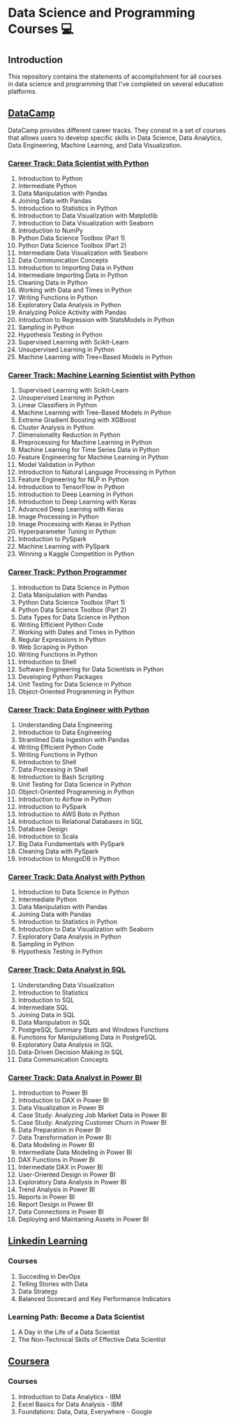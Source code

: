 
# Data Science and Programming Courses 💻

## Introduction
This repository contains the statements of accomplishment for all courses in data science and programming that I've completed on several education platforms.

## [DataCamp](https://github.com/faerazo/data-science-and-programming-courses/blob/38ce48b17e6c29e77aac817af2aab6c4f42104ab/DataCamp/)
DataCamp provides different career tracks. They consist in a set of courses that allows users to develop specific skills in Data Science, Data Analytics, Data Engineering, Machine Learning, and Data Visualization.

### [Career Track: Data Scientist with Python](https://github.com/faerazo/data-science-and-programming-courses/blob/38ce48b17e6c29e77aac817af2aab6c4f42104ab/DataCamp/Data%20Scientist%20with%20Python.pdf)
1. Introduction to Python
2. Intermediate Python
3. Data Manipulation with Pandas
4. Joining Data with Pandas
5. Introduction to Statistics in Python
6. Introduction to Data Visualization with Matplotlib
7. Introduction to Data Visualization with Seaborn
8. Introduction to NumPy
9. Python Data Science Toolbox (Part 1)
10. Python Data Science Toolbox (Part 2)
11. Intermediate Data Visualization with Seaborn
12. Data Communication Concepts
13. Introduction to Importing Data in Python
14. Intermediate Importing Data in Python
15. Cleaning Data in Python
16. Working with Data and Times in Python
17. Writing Functions in Python
18. Exploratory Data Analysis in Python
19. Analyzing Police Activity with Pandas
20. Introduction to Regression with StatsModels in Python
21. Sampling in Python
22. Hypothesis Testing in Python
23. Supervised Learning with Scikit-Learn
24. Unsupervised Learning in Python
25. Machine Learning with Tree=Based Models in Python

### [Career Track: Machine Learning Scientist with Python](https://github.com/faerazo/data-science-and-programming-courses/blob/ba9df85dcf0aa7bb644aa4cab0f154769ad7fa88/DataCamp/Machine%20Learning%20Scientist%20with%20Python.pdf)
1. Supervised Learning with Scikit-Learn
2. Unsupervised Learning in Python
3. Linear Classifiers in Python
4. Machine Learning with Tree-Based Models in Python
5. Extreme Gradient Boosting with XGBoost
6. Cluster Analysis in Python
7. Dimensionality Reduction in Python
8. Preprocessing for Machine Learning in Python
9. Machine Learning for Time Series Data in Python
10. Feature Engineering for Machine Learning in Python
11. Model Validation in Python
12. Introduction to Natural Language Processing in Python
13. Feature Engineering for NLP in Python
14. Introduction to TensorFlow in Python
15. Introduction to Deep Learning in Python
16. Introduction to Deep Learning with Keras
17. Advanced Deep Learning with Keras
18. Image Processing in Python
19. Image Processing with Keras in Python
20. Hyperparameter Tuning in Python
21. Introduction to PySpark
22. Machine Learning with PySpark
23. Winning a Kaggle Competition in Python

### [Career Track: Python Programmer](https://github.com/faerazo/data-science-and-programming-courses/blob/ba9df85dcf0aa7bb644aa4cab0f154769ad7fa88/DataCamp/Python%20Programmer.pdf)
1. Introduction to Data Science in Python
2. Data Manipulation with Pandas
3. Python Data Science Toolbox (Part 1)
4. Python Data Science Toolbox (Part 2)
5. Data Types for Data Science in Python
6. Writing Efficient Python Code
7. Working with Dates and Times in Python
8. Regular Expressions in Python
9. Web Scraping in Python
10. Writing Functions in Python
11. Introduction to Shell
12. Software Engineering for Data Scientists in Python
13. Developing Python Packages
14. Unit Testing for Data Science in Python
15. Object-Oriented Programming in Python

### [Career Track: Data Engineer with Python](https://github.com/faerazo/data-science-and-programming-courses/blob/ba9df85dcf0aa7bb644aa4cab0f154769ad7fa88/DataCamp/Data%20Engineer%20with%20Python.pdf)
1. Understanding Data Engineering
2. Introduction to Data Engineering
3. Stramlined Data Ingestion with Pandas
4. Writing Efficient Python Code
5. Writing Functions in Python
6. Introduction to Shell
7. Data Processing in Shell
8. Introduction to Bash Scripting
9. Unit Testing for Data Science in Python
10. Object-Oriented Programming in Python
11. Introduction to Airflow in Python
12. Introduction to PySpark
13. Introduction to AWS Boto in Python
14. Introduction to Relational Databases in SQL
15. Database Design
16. Introduction to Scala
17. Big Data Fundamentals with PySpark
18. Cleaning Data with PySpark
19. Introduction to MongoDB in Python

### [Career Track: Data Analyst with Python](https://github.com/faerazo/data-science-and-programming-courses/blob/ba9df85dcf0aa7bb644aa4cab0f154769ad7fa88/DataCamp/Data%20Analyst%20with%20Python.pdf)
1. Introduction to Data Science in Python
2. Intermediate Python
3. Data Manipulation with Pandas
4. Joining Data with Pandas
5. Introduction to Statistics in Python
6. Introduction to Data Visualization with Seaborn
7. Exploratory Data Analysis in Python
8. Sampling in Python
9. Hypothesis Testing in Python

### [Career Track: Data Analyst in SQL](https://github.com/faerazo/data-science-and-programming-courses/blob/83d5636cfda61815be001ee23cb6d07c749dd93b/DataCamp/Data%20Analyst%20in%20SQL.pdf)
1. Understanding Data Visualization
2. Introduction to Statistics
3. Introduction to SQL
4. Intermediate SQL
5. Joining Data in SQL
6. Data Manipulation in SQL
7. PostgreSQL Summary Stats and Windows Functions
8. Functions for Manipulationg Data in PostgreSQL
9. Exploratory Data Analysis in SQL
10. Data-Driven Decision Making in SQL
11. Data Communication Concepts

### [Career Track: Data Analyst in Power BI](https://github.com/faerazo/data-science-and-programming-courses/blob/ba9df85dcf0aa7bb644aa4cab0f154769ad7fa88/DataCamp/Data%20Analyst%20in%20Power%20BI.pdf)
1. Introduction to Power BI
2. Introduction to DAX in Power BI
3. Data Visualization in Power BI
4. Case Study: Analyzing Job Market Data in Power BI
5. Case Study: Analyzing Customer Churn in Power BI
6. Data Preparation in Power BI
7. Data Transformation in Power BI
8. Data Modeling in Power BI
9. Intermediate Data Modeling in Power BI
10. DAX Functions in Power BI
11. Intermediate DAX in Power BI
12. User-Oriented Design in Power BI
13. Exploratory Data Analysis in Power BI
14. Trend Analysis in Power BI
15. Reports in Power BI
16. Report Design in Power BI
17. Data Connections in Power BI
18. Deploying and Maintaning Assets in Power BI

## [Linkedin Learning](https://github.com/faerazo/data-science-and-programming-courses/blob/db66de6e89063652e5c19e8fe53179b5ede78f7d/Linkedin%20Learning/)

### Courses
1. Succeding in DevOps
2. Telling Stories with Data
3. Data Strategy
4. Balanced Scorecard and Key Performance Indicators

### Learning Path: Become a Data Scientist
1. A Day in the Life of a Data Scientist
2. The Non-Technical Skills of Effective Data Scientist

## [Coursera](https://github.com/faerazo/data-science-and-programming-courses/blob/db66de6e89063652e5c19e8fe53179b5ede78f7d/Coursera/) 
### Courses
1. Introduction to Data Analytics - IBM
2. Excel Basics for Data Analysis - IBM
3. Foundations: Data, Data, Everywhere - Google
